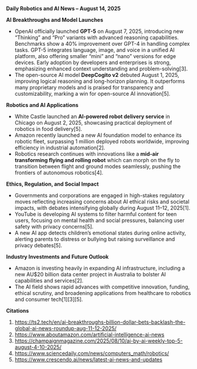 **Daily Robotics and AI News – August 14, 2025**

**AI Breakthroughs and Model Launches**  
- OpenAI officially launched **GPT-5** on August 7, 2025, introducing new “Thinking” and “Pro” variants with advanced reasoning capabilities. Benchmarks show a 40% improvement over GPT-4 in handling complex tasks. GPT-5 integrates language, image, and voice in a unified AI platform, also offering smaller “mini” and “nano” versions for edge devices. Early adoption by developers and enterprises is strong, emphasizing enhanced context understanding and problem-solving[3].  
- The open-source AI model **DeepCogito v2** debuted August 1, 2025, improving logical reasoning and long-horizon planning. It outperforms many proprietary models and is praised for transparency and customizability, marking a win for open-source AI innovation[5].  

**Robotics and AI Applications**  
- White Castle launched an **AI-powered robot delivery service** in Chicago on August 2, 2025, showcasing practical deployment of robotics in food delivery[5].  
- Amazon recently launched a new AI foundation model to enhance its robotic fleet, surpassing 1 million deployed robots worldwide, improving efficiency in industrial automation[2].  
- Robotics research continues with innovations like a **mid-air transforming flying and rolling robot** which can morph on the fly to transition between flight and ground modes seamlessly, pushing the frontiers of autonomous robotics[4].  

**Ethics, Regulation, and Social Impact**  
- Governments and corporations are engaged in high-stakes regulatory moves reflecting increasing concerns about AI ethical risks and societal impacts, with debates intensifying globally during August 11–12, 2025[1].  
- YouTube is developing AI systems to filter harmful content for teen users, focusing on mental health and social pressures, balancing user safety with privacy concerns[5].  
- A new AI app detects children’s emotional states during online activity, alerting parents to distress or bullying but raising surveillance and privacy debates[5].  

**Industry Investments and Future Outlook**  
- Amazon is investing heavily in expanding AI infrastructure, including a new AU$20 billion data center project in Australia to bolster AI capabilities and services[2].  
- The AI field shows rapid advances with competitive innovation, funding, ethical scrutiny, and broadening applications from healthcare to robotics and consumer tech[1][3][5].  

**Citations**  
1. https://ts2.tech/en/ai-breakthroughs-billion-dollar-bets-backlash-the-global-ai-news-roundup-aug-11-12-2025/  
2. https://www.aboutamazon.com/artificial-intelligence-ai-news  
3. https://champaignmagazine.com/2025/08/10/ai-by-ai-weekly-top-5-august-4-10-2025/  
4. https://www.sciencedaily.com/news/computers_math/robotics/  
5. https://www.crescendo.ai/news/latest-ai-news-and-updates